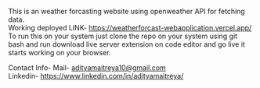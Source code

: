 This is an weather forcasting website using openweather API for fetching data.	                                                             
Working deployed LINK- https://weatherforcast-webapplication.vercel.app/                                                                                                         
To run this on your system just clone the repo on your system using git bash and run download live server extension on code editor and go live it starts working on your browser.
                                                                                                                                                                                     



Contact Info-                                                                                                                                                               Mail- adityamaitreya10@gmail.com                                                                                                                                                 
Linkedin- https://www.linkedin.com/in/adityamaitreya/                                                                    
   
